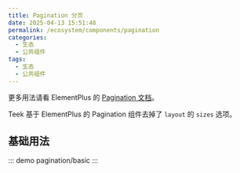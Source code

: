 ```yaml
---
title: Pagination 分页
date: 2025-04-13 15:51:48
permalink: /ecosystem/components/pagination
categories:
  - 生态
  - 公共组件
tags:
  - 生态
  - 公共组件
---
```


更多用法请看 ElementPlus 的 [Pagination 文档](https://element-plus.org/zh-CN/component/pagination.html)。

Teek 基于 ElementPlus 的 Pagination 组件去掉了 `layout` 的 `sizes` 选项。

## 基础用法

::: demo
pagination/basic
:::
